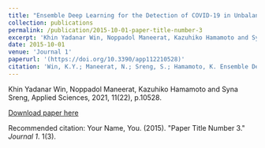```yaml
---
title: "Ensemble Deep Learning for the Detection of COVID-19 in Unbalanced Chest X-ray Dataset"
collection: publications
permalink: /publication/2015-10-01-paper-title-number-3
excerpt: 'Khin Yadanar Win, Noppadol Maneerat, Kazuhiko Hamamoto and Syna Sreng, Applied Sciences, 2021, 11(22), p.10528.'
date: 2015-10-01
venue: 'Journal 1'
paperurl: '(https://doi.org/10.3390/app112210528)'
citation: 'Win, K.Y.; Maneerat, N.; Sreng, S.; Hamamoto, K. Ensemble Deep Learning for the Detection of COVID-19 in Unbalanced Chest X-ray Dataset. Appl. Sci. 2021, 11, 10528'
---
```

Khin Yadanar Win, Noppadol Maneerat, Kazuhiko Hamamoto and Syna Sreng, Applied Sciences, 2021, 11(22), p.10528.

[Download paper here](https://www.mdpi.com/2076-3417/11/22/10528)

Recommended citation: Your Name, You. (2015). "Paper Title Number 3." <i>Journal 1</i>. 1(3).
